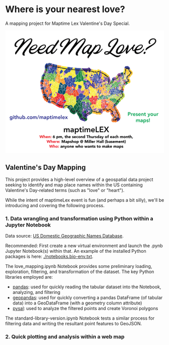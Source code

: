 # Where is your nearest love?

A mapping project for Maptime Lex Valentine's Day Special.

![need map love](images/need-map-love.png)

## Valentine's Day Mapping

This project provides a high-level overview of a geospatial data project seeking to identify and map place names within the US containing Valentine's Day-related terms (such as "love" or "heart").

While the intent of maptimeLex event is fun (and perhaps a bit silly), we'll be introducing and covering the following process.

### 1. Data wrangling and transformation using Python within a Jupyter Notebook

Data source: [US Domestic Geographic Names Database](https://www.usgs.gov/core-science-systems/ngp/board-on-geographic-names/download-gnis-data).

Recommended: First create a new virtual environment and launch the .pynb Jupyter Notebook(s) within that. An example of the installed Python packages is here: [./notebooks.bio-env.txt](./notebooks.bio-env.txt).

The love_mapping.ipynb Notebook provides some preliminary loading, exploration, filtering, and transformation of the dataset. The key Python libraries employed are:

- [pandas](https://pandas.pydata.org/): used for quickly reading the tabular dataset into the Notebook, analyzing, and filtering
- [geopandas](https://geopandas.org/): used for quickly converting a pandas DataFrame (of tabular data) into a GeoDataFrame (with a geometry column attribute)
- [pysal](https://pysal.readthedocs.io/en/latest/index.html): used to analyze the filtered points and create Voronoi polygons

The standard-library-version.ipynb Notebook tests a similar process for filtering data and writing the resultant point features to GeoJSON.

### 2. Quick plotting and analysis within a web map
